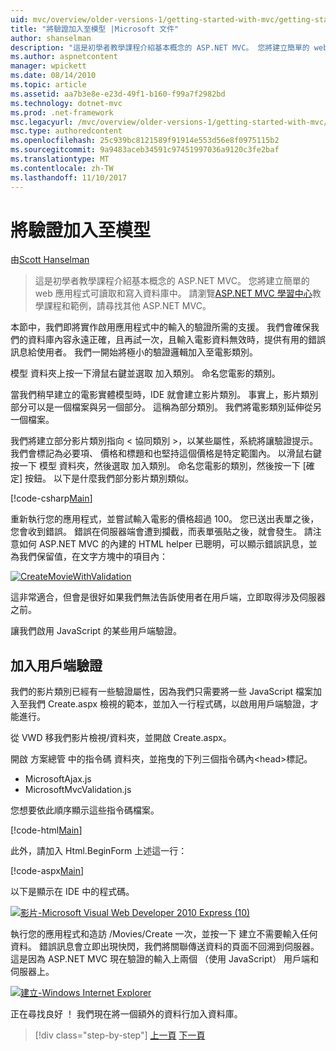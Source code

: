 ```yaml
---
uid: mvc/overview/older-versions-1/getting-started-with-mvc/getting-started-with-mvc-part7
title: "將驗證加入至模型 |Microsoft 文件"
author: shanselman
description: "這是初學者教學課程介紹基本概念的 ASP.NET MVC。 您將建立簡單的 web 應用程式可讀取和寫入資料庫中。"
ms.author: aspnetcontent
manager: wpickett
ms.date: 08/14/2010
ms.topic: article
ms.assetid: aa7b3e8e-e23d-49f1-b160-f99a7f2982bd
ms.technology: dotnet-mvc
ms.prod: .net-framework
msc.legacyurl: /mvc/overview/older-versions-1/getting-started-with-mvc/getting-started-with-mvc-part7
msc.type: authoredcontent
ms.openlocfilehash: 25c939bc8121589f91914e553d56e8f0975115b2
ms.sourcegitcommit: 9a9483aceb34591c97451997036a9120c3fe2baf
ms.translationtype: MT
ms.contentlocale: zh-TW
ms.lasthandoff: 11/10/2017
---
```

<a name="adding-validation-to-the-model"></a>將驗證加入至模型
====================
由[Scott Hanselman](https://github.com/shanselman)

> 這是初學者教學課程介紹基本概念的 ASP.NET MVC。 您將建立簡單的 web 應用程式可讀取和寫入資料庫中。 請瀏覽[ASP.NET MVC 學習中心](../../../index.md)教學課程和範例，請尋找其他 ASP.NET MVC。


本節中，我們即將實作啟用應用程式中的輸入的驗證所需的支援。 我們會確保我們的資料庫內容永遠正確，且再試一次，且輸入電影資料無效時，提供有用的錯誤訊息給使用者。 我們一開始將極小的驗證邏輯加入至電影類別。

模型 資料夾上按一下滑鼠右鍵並選取 加入類別。 命名您電影的類別。

當我們稍早建立的電影實體模型時，IDE 就會建立影片類別。 事實上，影片類別部分可以是一個檔案與另一個部分。 這稱為部分類別。 我們將電影類別延伸從另一個檔案。

我們將建立部分影片類別指向 < 協同類別 >，以某些屬性，系統將讓驗證提示。 我們會標記為必要項、 價格和標題和也堅持這個價格是特定範圍內。 以滑鼠右鍵按一下 模型 資料夾，然後選取 加入類別。 命名您電影的類別，然後按一下 [確定] 按鈕。 以下是什麼我們部分影片類別類似。

[!code-csharp[Main](getting-started-with-mvc-part7/samples/sample1.cs)]

重新執行您的應用程式，並嘗試輸入電影的價格超過 100。 您已送出表單之後，您會收到錯誤。 錯誤在伺服器端會遭到攔截，而表單張貼之後，就會發生。 請注意如何 ASP.NET MVC 的內建的 HTML helper 已聰明，可以顯示錯誤訊息，並為我們保留值，在文字方塊中的項目內：

[![CreateMovieWithValidation](getting-started-with-mvc-part7/_static/image2.png)](getting-started-with-mvc-part7/_static/image1.png)

這非常適合，但會是很好如果我們無法告訴使用者在用戶端，立即取得涉及伺服器之前。

讓我們啟用 JavaScript 的某些用戶端驗證。

## <a name="adding-client-side-validation"></a>加入用戶端驗證

我們的影片類別已經有一些驗證屬性，因為我們只需要將一些 JavaScript 檔案加入至我們 Create.aspx 檢視的範本，並加入一行程式碼，以啟用用戶端驗證，才能進行。

從 VWD 移我們影片檢視/資料夾，並開啟 Create.aspx。

開啟 方案總管 中的指令碼 資料夾，並拖曳的下列三個指令碼內&lt;head&gt;標記。

- MicrosoftAjax.js
- MicrosoftMvcValidation.js

您想要依此順序顯示這些指令碼檔案。

[!code-html[Main](getting-started-with-mvc-part7/samples/sample2.html)]

此外，請加入 Html.BeginForm 上述這一行：

[!code-aspx[Main](getting-started-with-mvc-part7/samples/sample3.aspx)]

以下是顯示在 IDE 中的程式碼。

[![影片-Microsoft Visual Web Developer 2010 Express (10)](getting-started-with-mvc-part7/_static/image4.png)](getting-started-with-mvc-part7/_static/image3.png)

執行您的應用程式和造訪 /Movies/Create 一次，並按一下 建立不需要輸入任何資料。 錯誤訊息會立即出現快閃，我們將關聯傳送資料的頁面不回溯到伺服器。 這是因為 ASP.NET MVC 現在驗證的輸入上兩個 （使用 JavaScript） 用戶端和伺服器上。

[![建立-Windows Internet Explorer](getting-started-with-mvc-part7/_static/image6.png)](getting-started-with-mvc-part7/_static/image5.png)

正在尋找良好 ！ 我們現在將一個額外的資料行加入資料庫。

>[!div class="step-by-step"]
[上一頁](getting-started-with-mvc-part6.md)
[下一頁](getting-started-with-mvc-part8.md)
